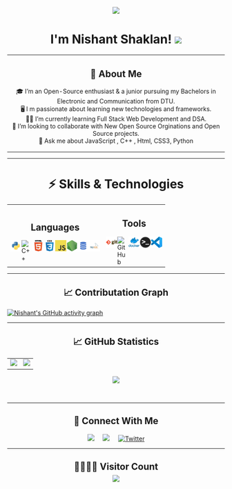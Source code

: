 <p align="center">
<img src="https://user-images.githubusercontent.com/90901154/145472044-7333bd7d-9801-4da6-b933-9118eb08c38d.png" width = "350" >
<h1 align="center"> I'm Nishant Shaklan! <img src="https://github.com/TheDudeThatCode/TheDudeThatCode/blob/master/Assets/Hi.gif" width="29px"> </h1>
<table align = "center">
<tr>
<td>
<h2 align = "center">📖 About Me</h2>

<p align = "center">
🎓 I’m an Open-Source enthusiast & a junior pursuing my Bachelors in Electronic and Communication from DTU.<br>
🖥 I m passionate about learning new technologies and frameworks.<br>
👨‍💻 I’m currently learning Full Stack Web Development and DSA.<br>
👯 I’m looking to collaborate with New Open Source Orginations and Open Source projects.<br>
💬 Ask me about JavaScript , C++ , Html, CSS3, Python <br>
</p>
</h4>
</td>
</tr>
</table>
<hr>

<!-- Skills & Technology -->

<h1 align = "center">⚡ Skills & Technologies</h1>
<table align = "center">
<tr>
<td>
<h2 align = "center">Languages</h2>

<img align="left" alt="Python" width="26px" src="https://raw.githubusercontent.com/github/explore/80688e429a7d4ef2fca1e82350fe8e3517d3494d/topics/python/python.png" />
<img align="left" alt="C++" width="26px" src="https://raw.githubusercontent.com/isocpp/logos/master/cpp_logo.png" />
<img align="left" alt="HTML5" width="26px" src="https://raw.githubusercontent.com/github/explore/80688e429a7d4ef2fca1e82350fe8e3517d3494d/topics/html/html.png" />
<img align="left" alt="CSS3" width="26px" src="https://raw.githubusercontent.com/github/explore/80688e429a7d4ef2fca1e82350fe8e3517d3494d/topics/css/css.png" />
<img align="left" alt="JavaScript" width="26px" src="https://raw.githubusercontent.com/github/explore/80688e429a7d4ef2fca1e82350fe8e3517d3494d/topics/javascript/javascript.png" />
<img align="left" alt="Node.js" width="26px" src="https://raw.githubusercontent.com/github/explore/80688e429a7d4ef2fca1e82350fe8e3517d3494d/topics/nodejs/nodejs.png" />
<img align="left" alt="SQL" width="26px" src="https://raw.githubusercontent.com/github/explore/80688e429a7d4ef2fca1e82350fe8e3517d3494d/topics/sql/sql.png" />
<img align="left" alt="MySQL" width="26px" src="https://raw.githubusercontent.com/github/explore/80688e429a7d4ef2fca1e82350fe8e3517d3494d/topics/mysql/mysql.png" />

</td>
<td>
<h2 align = "center">Tools</h2>
  
<img align="left" alt="Git" width="26px" src="https://raw.githubusercontent.com/github/explore/80688e429a7d4ef2fca1e82350fe8e3517d3494d/topics/git/git.png" />
<img align="left" alt="GitHub" width="26px" src="https://user-images.githubusercontent.com/90901154/145535333-61361246-52a5-4756-a517-966f25c27b0a.png" />
<img align="left" alt="Docker" width="26px" src="https://raw.githubusercontent.com/github/explore/80688e429a7d4ef2fca1e82350fe8e3517d3494d/topics/docker/docker.png" />
<img align="left" alt="Terminal" width="26px" src="https://raw.githubusercontent.com/github/explore/80688e429a7d4ef2fca1e82350fe8e3517d3494d/topics/terminal/terminal.png" />
<img align="left" alt="Visual Studio Code" width="26px" src="https://raw.githubusercontent.com/github/explore/80688e429a7d4ef2fca1e82350fe8e3517d3494d/topics/visual-studio-code/visual-studio-code.png" />
</td>
</tr>
</table>
<hr>

<!-- GitHub Contribution Graph -->
<h2 align = "center">📈 Contributation Graph</h2>


[![Nishant's GitHub activity graph](https://activity-graph.herokuapp.com/graph?username=shaklan2001&theme=gotham)](https://github.com/shaklan2001)

<hr>

<h2 align="center">📈 GitHub Statistics</h2>

<table align = "center">
<tr>
<td>
<img src="https://github-readme-stats.vercel.app/api?username=shaklan2001&include_all_commits=true&count_private=true&show_icons=true&line_height=20&theme=gotham"/>
</td>
<td>
<img src="https://github-readme-stats.vercel.app/api/top-langs?username=shaklan2001&show_icons=true&locale=en&layout=compact&theme=gotham" />
</td>
</tr>
</table>

<p align="center">
<img align="center" src="https://github-readme-streak-stats.herokuapp.com/?user=shaklan2001&theme=gotham" />
</p>
<br>
<hr>


<h2 align="center">🔗 Connect With Me</h2>
<p align="center">
  <a target="_blank"href="https://www.linkedin.com/in/nishant-shaklan-b68a151a6/"><img src="https://img.shields.io/badge/LinkedIn-0077B5?style=for-the-badge&logo=linkedin&logoColor=white" /></a>&nbsp;&nbsp;&nbsp;&nbsp;
  <a href="mailto:nishant.ns171@gmail.com@gmail.com?subject=Hello%20Nishant,%20From%20Github"><img src="https://img.shields.io/badge/Gmail-D14836?style=for-the-badge&logo=gmail&logoColor=white" /></a>&nbsp;&nbsp;&nbsp;&nbsp;
  <a target="_blank" href="https://twitter.com/NShaklan"> <img src="https://img.shields.io/badge/twitter-1DA1F2?style=for-the-badge&logo=twitter&logoColor=white" alt="Twitter"></a>
  </p>
<hr>
<h2 align = "center">👨‍👨‍👧‍👧 Visitor Count<br>
<img align = "center" src="https://profile-counter.glitch.me/shaklan2001/count.svg" />
  </h2>
